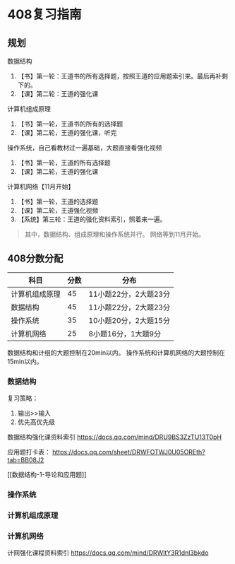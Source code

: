 # 408复习指南

## 规划

数据结构
1. 【书】第一轮：王道书的所有选择题，按照王道的应用题索引来。最后再补剩下的。
2. 【课】第二轮：王道的强化课

计算机组成原理
1. 【书】第一轮，王道书的所有的选择题
2. 【课】第二轮，王道的强化课，听完

操作系统，自己看教材过一遍基础，大题直接看强化视频
1. 【书】第一轮，王道的所有选择题
2. 【课】第二轮，王道的强化课

计算机网络【11月开始】
1. 【书】第一轮，王道的选择题
2. 【课】第二轮，王道强化视频
3. 【系统】第三轮：王道的强化资料索引，照着来一遍。

> 其中，数据结构、组成原理和操作系统并行。
> 网络等到11月开始。

## 408分数分配

| 科目           | 分数 | 分布                  |
| -------------- | ---- | --------------------- |
| 计算机组成原理 | 45   | 11小题22分，2大题23分 |
| 数据结构       | 45   | 11小题22分，2大题23分 |
| 操作系统       | 35   | 10小题20分，2大题15分 |
| 计算机网络     | 25   | 8小题16分，1大题9分   |

数据结构和计组的大题控制在20min以内。
操作系统和计算机网络的大题控制在15min以内。

### 数据结构

复习策略：
1. 输出>>输入
2. 优先高优先级

数据结构强化课资料索引 https://docs.qq.com/mind/DRU9BS3ZzTU13T0pH

应用题打卡表： https://docs.qq.com/sheet/DRWFOTWJ0U05OREth?tab=BB08J2

[[数据结构-1-导论和应用题]]

### 操作系统


### 计算机组成原理


### 计算机网络

计网强化课程资料索引 https://docs.qq.com/mind/DRWltY3R1dnl3bkdo
